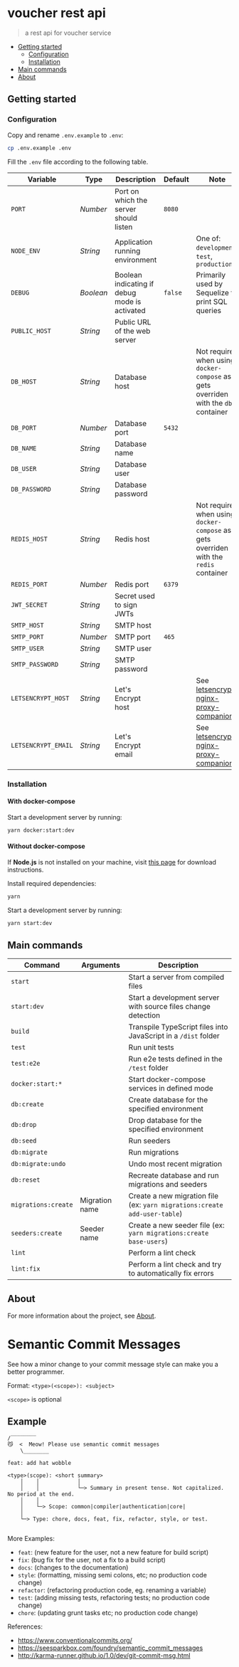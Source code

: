 # voucher rest api <!-- omit in toc -->

> a rest api for voucher service

- [Getting started](#getting-started)
  - [Configuration](#configuration)
  - [Installation](#installation)
- [Main commands](#main-commands)
- [About](#about)

## Getting started

### Configuration

Copy and rename `.env.example` to `.env`:

```sh
cp .env.example .env
```

Fill the `.env` file according to the following table.

| Variable             | Type      | Description                                       | Default | Note                                                                                                                     |
|----------------------|-----------|---------------------------------------------------|---------|--------------------------------------------------------------------------------------------------------------------------|
| `PORT`               | _Number_  | Port on which the server should listen            | `8080`  |                                                                                                                          |
| `NODE_ENV`           | _String_  | Application running environment                   |         | One of: `development`, `test`, `production`                                                                              |
| `DEBUG`              | _Boolean_ | Boolean indicating if debug mode is activated     | `false` | Primarily used by Sequelize to print SQL queries                                                                         |
| `PUBLIC_HOST`        | _String_  | Public URL of the web server                      |         |                                                                                                                          |
| `DB_HOST`            | _String_  | Database host                                     |         | Not required when using `docker-compose` as it gets overriden with the `db` container                                    |
| `DB_PORT`            | _Number_  | Database port                                     | `5432`  |                                                                                                           |
| `DB_NAME`            | _String_  | Database name                                     |         |                                                                                                                          |
| `DB_USER`            | _String_  | Database user                                     |         |                                                                                                                          |
| `DB_PASSWORD`        | _String_  | Database password                                 |         |                                                                                                                          |
| `REDIS_HOST`         | _String_  | Redis host                                        |         | Not required when using `docker-compose` as it gets overriden with the `redis` container                                 |
| `REDIS_PORT`         | _Number_  | Redis port                                        | `6379`  |                                                                                                                          |
| `JWT_SECRET`         | _String_  | Secret used to sign JWTs                          |         |                                                                                                                          |
| `SMTP_HOST`          | _String_  | SMTP host                                         |         |                                                                                                                          |
| `SMTP_PORT`          | _Number_  | SMTP port                                         | `465`   |                                                                                                                          |
| `SMTP_USER`          | _String_  | SMTP user                                         |         |                                                                                                                          |
| `SMTP_PASSWORD`      | _String_  | SMTP password                                     |         |                                                                                                                          |
| `LETSENCRYPT_HOST`   | _String_  | Let's Encrypt host                                |         | See [letsencrypt-nginx-proxy-companion](https://github.com/nginx-proxy/docker-letsencrypt-nginx-proxy-companion)         |
| `LETSENCRYPT_EMAIL`  | _String_  | Let's Encrypt email                               |         | See [letsencrypt-nginx-proxy-companion](https://github.com/nginx-proxy/docker-letsencrypt-nginx-proxy-companion)         |

### Installation

#### With docker-compose <!-- omit in toc -->

Start a development server by running:

```sh
yarn docker:start:dev
```

#### Without docker-compose <!-- omit in toc -->

If **Node.js** is not installed on your machine, visit [this page](https://nodejs.org/en/download/) for download instructions.

Install required dependencies:

```sh
yarn
```

Start a development server by running:

```sh
yarn start:dev
```

## Main commands

| Command              | Arguments                               | Description                                                                                 |
|----------------------|-----------------------------------------|---------------------------------------------------------------------------------------------|
| `start`              |                                         | Start a server from compiled files                                                          |
| `start:dev`          |                                         | Start a development server with source files change detection                               |
| `build`              |                                         | Transpile TypeScript files into JavaScript in a `/dist` folder                              |
| `test`               |                                         | Run unit tests                                                                              |
| `test:e2e`           |                                         | Run e2e tests defined in the `/test` folder                                                 |
| `docker:start:*`     |                                         | Start docker-compose services in defined mode                                               |
| `db:create`          |                                         | Create database for the specified environment                                               |
| `db:drop`            |                                         | Drop database for the specified environment                                                 |
| `db:seed`            |                                         | Run seeders                                                                                 |
| `db:migrate`         |                                         | Run migrations                                                                              |
| `db:migrate:undo`    |                                         | Undo most recent migration                                                                  |
| `db:reset`           |                                         | Recreate database and run migrations and seeders                                            |
| `migrations:create`  | Migration name                          | Create a new migration file (ex: `yarn migrations:create add-user-table`)                   |
| `seeders:create`     | Seeder name                             | Create a new seeder file (ex: `yarn migrations:create base-users`)                          |
| `lint`               |                                         | Perform a lint check                                                                        |
| `lint:fix`           |                                         | Perform a lint check and try to automatically fix errors                                    |

## About

For more information about the project, see [About](./ABOUT.md).

# Semantic Commit Messages

See how a minor change to your commit message style can make you a better programmer.

Format: `<type>(<scope>): <subject>`

`<scope>` is optional

## Example

```
/‾‾‾‾‾‾‾‾
😼  <  Meow! Please use semantic commit messages
    \________

feat: add hat wobble

<type>(scope): <short summary>
    │    │            │
    │    │            └─> Summary in present tense. Not capitalized. No period at the end. 
    │    │
    │    └─> Scope: common|compiler|authentication|core|
    │                                                                                          
    └─> Type: chore, docs, feat, fix, refactor, style, or test.


```

More Examples:

- `feat`: (new feature for the user, not a new feature for build script)
- `fix`: (bug fix for the user, not a fix to a build script)
- `docs`: (changes to the documentation)
- `style`: (formatting, missing semi colons, etc; no production code change)
- `refactor`: (refactoring production code, eg. renaming a variable)
- `test`: (adding missing tests, refactoring tests; no production code change)
- `chore`: (updating grunt tasks etc; no production code change)

References:

- https://www.conventionalcommits.org/
- https://seesparkbox.com/foundry/semantic_commit_messages
- http://karma-runner.github.io/1.0/dev/git-commit-msg.html

